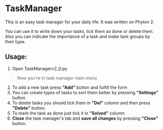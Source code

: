 # TaskManager
This is an easy task manager for your daily life. It was written on Phyton 2.

You can use it to write down your tasks, tick them as done or delete them. Also you can indicate the importance of a task and make task groups by their type.
## Usage:
1. Open TaskManagerv2_0.py
> Now you're in task manager main menu
2. To add a new task press __"Add"__ button and fulfill the form
3. You can create types of tasks to sort them better by pressing __"Settings"__ button.
4. To delete tasks you should tick them in __"Del"__ column and then press __"Delete"__ button.
5. To mark the task as done just tick it in __"Solved"__ column.
6. **Close** the task manager's tab and **save all changes** by pressing __"Close"__ button.
